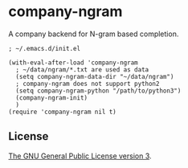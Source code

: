 # company-ngram

A company backend for N-gram based completion.

```elisp
; ~/.emacs.d/init.el

(with-eval-after-load 'company-ngram
  ; ~/data/ngram/*.txt are used as data
  (setq company-ngram-data-dir "~/data/ngram")
  ; company-ngram does not support python2
  (setq company-ngram-python "/path/to/python3")
  (company-ngram-init)
  )
(require 'company-ngram nil t)
```

## License

[The GNU General Public License version 3](http://www.gnu.org/licenses/).
